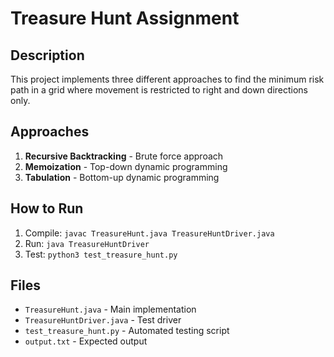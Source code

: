 # Treasure Hunt Assignment

## Description
This project implements three different approaches to find the minimum risk path in a grid where movement is restricted to right and down directions only.

## Approaches
1. **Recursive Backtracking** - Brute force approach
2. **Memoization** - Top-down dynamic programming  
3. **Tabulation** - Bottom-up dynamic programming

## How to Run
1. Compile: `javac TreasureHunt.java TreasureHuntDriver.java`
2. Run: `java TreasureHuntDriver`
3. Test: `python3 test_treasure_hunt.py`

## Files
- `TreasureHunt.java` - Main implementation
- `TreasureHuntDriver.java` - Test driver
- `test_treasure_hunt.py` - Automated testing script
- `output.txt` - Expected output

